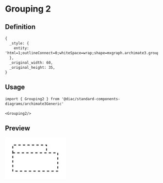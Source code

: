 # Grouping 2

## Definition

```
{
  _style: { 
    entity: 'html=1;outlineConnect=0;whiteSpace=wrap;shape=mxgraph.archimate3.grouping;fillColor=none;dashed=1;',
  },
  _original_width: 60,
  _original_height: 35,
}
```

## Usage

```
import { Grouping2 } from '@diac/standard-components-diagrams/archimate3Generic'

<Grouping2/>
```

## Preview

<img src="./grouping-2.png" width="200"/>
